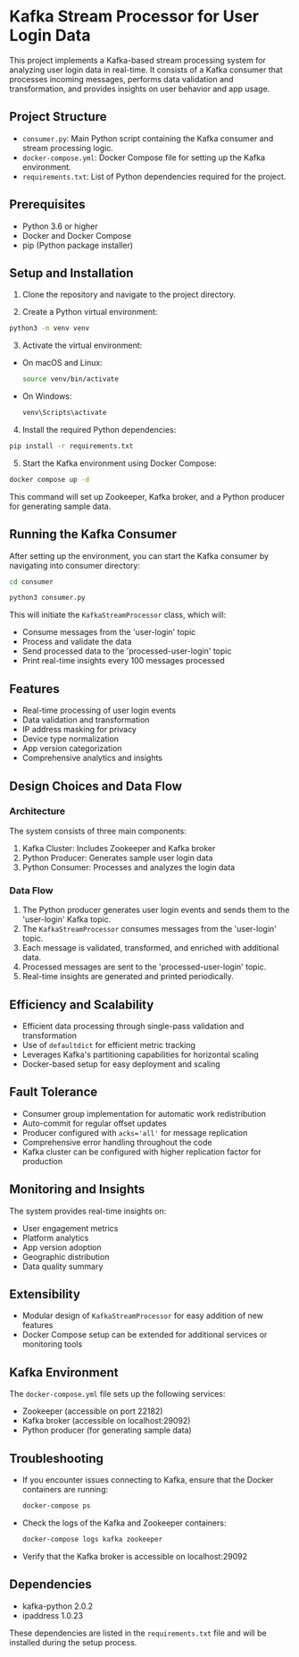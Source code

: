 # Kafka Stream Processor for User Login Data

This project implements a Kafka-based stream processing system for analyzing user login data in real-time. It consists of a Kafka consumer that processes incoming messages, performs data validation and transformation, and provides insights on user behavior and app usage.

## Project Structure

- `consumer.py`: Main Python script containing the Kafka consumer and stream processing logic.
- `docker-compose.yml`: Docker Compose file for setting up the Kafka environment.
- `requirements.txt`: List of Python dependencies required for the project.

## Prerequisites

- Python 3.6 or higher
- Docker and Docker Compose
- pip (Python package installer)

## Setup and Installation

1. Clone the repository and navigate to the project directory.

2. Create a Python virtual environment:

```bash
python3 -m venv venv
```

3. Activate the virtual environment:

- On macOS and Linux:
  ```bash
  source venv/bin/activate
  ```
- On Windows:
  ```bash
  venv\Scripts\activate
  ```

4. Install the required Python dependencies:

```bash
pip install -r requirements.txt
```

5. Start the Kafka environment using Docker Compose:

```bash
docker compose up -d
```

This command will set up Zookeeper, Kafka broker, and a Python producer for generating sample data.

## Running the Kafka Consumer

After setting up the environment, you can start the Kafka consumer by navigating into consumer directory:

```bash
cd consumer
```

```bash
python3 consumer.py
```

This will initiate the `KafkaStreamProcessor` class, which will:
- Consume messages from the 'user-login' topic
- Process and validate the data
- Send processed data to the 'processed-user-login' topic
- Print real-time insights every 100 messages processed

## Features

- Real-time processing of user login events
- Data validation and transformation
- IP address masking for privacy
- Device type normalization
- App version categorization
- Comprehensive analytics and insights

## Design Choices and Data Flow

### Architecture

The system consists of three main components:

1. Kafka Cluster: Includes Zookeeper and Kafka broker
2. Python Producer: Generates sample user login data
3. Python Consumer: Processes and analyzes the login data

### Data Flow

1. The Python producer generates user login events and sends them to the 'user-login' Kafka topic.
2. The `KafkaStreamProcessor` consumes messages from the 'user-login' topic.
3. Each message is validated, transformed, and enriched with additional data.
4. Processed messages are sent to the 'processed-user-login' topic.
5. Real-time insights are generated and printed periodically.

## Efficiency and Scalability

- Efficient data processing through single-pass validation and transformation
- Use of `defaultdict` for efficient metric tracking
- Leverages Kafka's partitioning capabilities for horizontal scaling
- Docker-based setup for easy deployment and scaling

## Fault Tolerance

- Consumer group implementation for automatic work redistribution
- Auto-commit for regular offset updates
- Producer configured with `acks='all'` for message replication
- Comprehensive error handling throughout the code
- Kafka cluster can be configured with higher replication factor for production

## Monitoring and Insights

The system provides real-time insights on:
- User engagement metrics
- Platform analytics
- App version adoption
- Geographic distribution
- Data quality summary

## Extensibility

- Modular design of `KafkaStreamProcessor` for easy addition of new features
- Docker Compose setup can be extended for additional services or monitoring tools

## Kafka Environment

The `docker-compose.yml` file sets up the following services:

- Zookeeper (accessible on port 22182)
- Kafka broker (accessible on localhost:29092)
- Python producer (for generating sample data)

## Troubleshooting

- If you encounter issues connecting to Kafka, ensure that the Docker containers are running:
  ```bash
  docker-compose ps
  ```
- Check the logs of the Kafka and Zookeeper containers:
  ```bash
  docker-compose logs kafka zookeeper
  ```
- Verify that the Kafka broker is accessible on localhost:29092

## Dependencies

- kafka-python 2.0.2
- ipaddress 1.0.23

These dependencies are listed in the `requirements.txt` file and will be installed during the setup process.